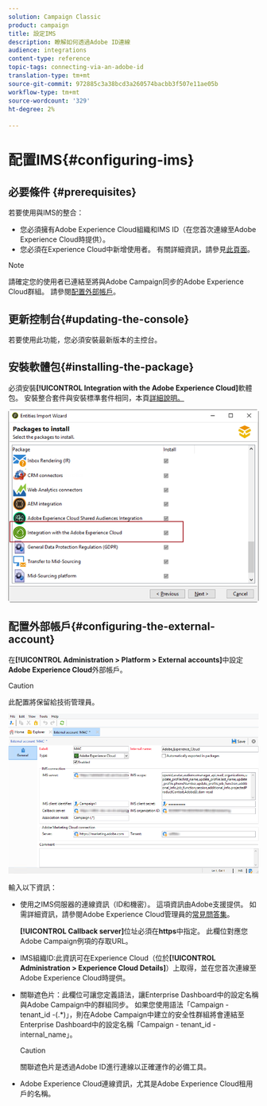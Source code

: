 ```yaml
---
solution: Campaign Classic
product: campaign
title: 設定IMS
description: 瞭解如何透過Adobe ID連線
audience: integrations
content-type: reference
topic-tags: connecting-via-an-adobe-id
translation-type: tm+mt
source-git-commit: 972885c3a38bcd3a260574bacbb3f507e11ae05b
workflow-type: tm+mt
source-wordcount: '329'
ht-degree: 2%

---
```



# 配置IMS{#configuring-ims}

## 必要條件 {#prerequisites}

若要使用與IMS的整合：

* 您必須擁有Adobe Experience Cloud組織和IMS ID（在您首次連線至Adobe Experience Cloud時提供）。
* 您必須在Experience Cloud中新增使用者。 有關詳細資訊，請參見[此頁面](https://docs.adobe.com/content/help/en/core-services/interface/manage-users-and-products/admin-getting-started.html)。

>[!NOTE]
>
>請確定您的使用者已連結至將與Adobe Campaign同步的Adobe Experience Cloud群組。 請參閱[配置外部帳戶](#configuring-the-external-account)。

## 更新控制台{#updating-the-console}

若要使用此功能，您必須安裝最新版本的主控台。

## 安裝軟體包{#installing-the-package}

必須安裝&#x200B;**[!UICONTROL Integration with the Adobe Experience Cloud]**&#x200B;軟體包。 安裝整合套件與安裝標準套件相同，本頁[詳細說明。](../../installation/using/installing-campaign-standard-packages.md)

![](assets/ims_6.png)

## 配置外部帳戶{#configuring-the-external-account}

在&#x200B;**[!UICONTROL Administration > Platform > External accounts]**&#x200B;中設定&#x200B;**Adobe Experience Cloud**&#x200B;外部帳戶。

>[!CAUTION]
>
>此配置將保留給技術管理員。

![](assets/ims_5.png)

輸入以下資訊：

* 使用之IMS伺服器的連線資訊（ID和機密）。 這項資訊由Adobe支援提供。 如需詳細資訊，請參閱Adobe Experience Cloud管理員的[常見問答集](https://docs.adobe.com/content/help/en/core-services/interface/manage-users-and-products/faq.html)。

   **[!UICONTROL Callback server]**&#x200B;位址必須在&#x200B;**https**&#x200B;中指定。 此欄位對應您Adobe Campaign例項的存取URL。

* IMS組織ID:此資訊可在Experience Cloud（位於&#x200B;**[!UICONTROL Administration > Experience Cloud Details]**）上取得，並在您首次連線至Adobe Experience Cloud時提供。
* 關聯遮色片：此欄位可讓您定義語法，讓Enterprise Dashboard中的設定名稱與Adobe Campaign中的群組同步。 如果您使用語法「Campaign - tenant_id -(.*)」，則在Adobe Campaign中建立的安全性群組將會連結至Enterprise Dashboard中的設定名稱「Campaign - tenant_id - internal_name」。

   >[!CAUTION]
   >
   >關聯遮色片是透過Adobe ID進行連線以正確運作的必備工具。

* Adobe Experience Cloud連線資訊，尤其是Adobe Experience Cloud租用戶的名稱。

